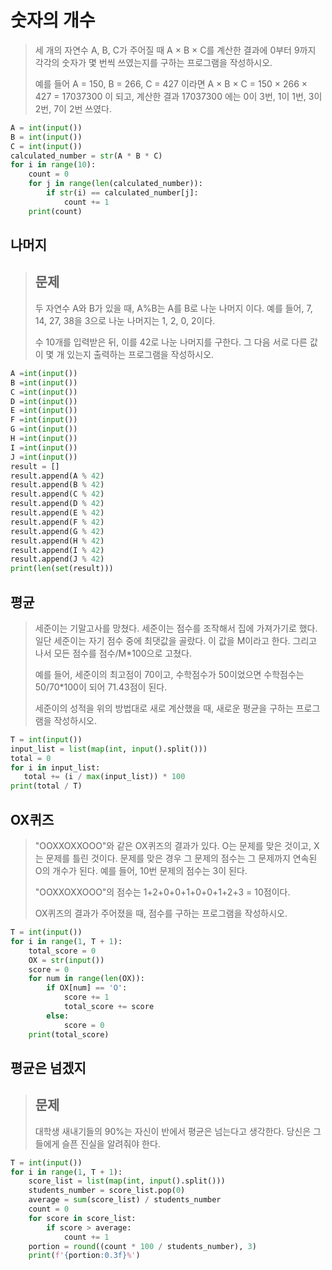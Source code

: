 # 숫자의 개수

> 세 개의 자연수 A, B, C가 주어질 때 A × B × C를 계산한 결과에 0부터 9까지 각각의 숫자가 몇 번씩 쓰였는지를 구하는 프로그램을 작성하시오.
>
> 예를 들어 A = 150, B = 266, C = 427 이라면 A × B × C = 150 × 266 × 427 = 17037300 이 되고, 계산한 결과 17037300 에는 0이 3번, 1이 1번, 3이 2번, 7이 2번 쓰였다.

```python
A = int(input())
B = int(input())
C = int(input())
calculated_number = str(A * B * C)
for i in range(10):
    count = 0
    for j in range(len(calculated_number)):
        if str(i) == calculated_number[j]:
            count += 1
    print(count)
```



## 나머지 

> ## 문제
>
> 두 자연수 A와 B가 있을 때, A%B는 A를 B로 나눈 나머지 이다. 예를 들어, 7, 14, 27, 38을 3으로 나눈 나머지는 1, 2, 0, 2이다. 
>
> 수 10개를 입력받은 뒤, 이를 42로 나눈 나머지를 구한다. 그 다음 서로 다른 값이 몇 개 있는지 출력하는 프로그램을 작성하시오.

```python
A =int(input())
B =int(input())
C =int(input())
D =int(input())
E =int(input())
F =int(input())
G =int(input())
H =int(input())
I =int(input())
J =int(input())
result = []
result.append(A % 42)
result.append(B % 42)
result.append(C % 42)
result.append(D % 42)
result.append(E % 42)
result.append(F % 42)
result.append(G % 42)
result.append(H % 42)
result.append(I % 42)
result.append(J % 42)
print(len(set(result)))
```



## 평균 

> 세준이는 기말고사를 망쳤다. 세준이는 점수를 조작해서 집에 가져가기로 했다. 일단 세준이는 자기 점수 중에 최댓값을 골랐다. 이 값을 M이라고 한다. 그리고 나서 모든 점수를 점수/M*100으로 고쳤다.
>
> 예를 들어, 세준이의 최고점이 70이고, 수학점수가 50이었으면 수학점수는 50/70*100이 되어 71.43점이 된다.
>
> 세준이의 성적을 위의 방법대로 새로 계산했을 때, 새로운 평균을 구하는 프로그램을 작성하시오.

```python
T = int(input())
input_list = list(map(int, input().split()))
total = 0
for i in input_list:
   total += (i / max(input_list)) * 100
print(total / T)
```



## OX퀴즈

> "OOXXOXXOOO"와 같은 OX퀴즈의 결과가 있다. O는 문제를 맞은 것이고, X는 문제를 틀린 것이다. 문제를 맞은 경우 그 문제의 점수는 그 문제까지 연속된 O의 개수가 된다. 예를 들어, 10번 문제의 점수는 3이 된다.
>
> "OOXXOXXOOO"의 점수는 1+2+0+0+1+0+0+1+2+3 = 10점이다.
>
> OX퀴즈의 결과가 주어졌을 때, 점수를 구하는 프로그램을 작성하시오.

```python
T = int(input())
for i in range(1, T + 1):
    total_score = 0
    OX = str(input())
    score = 0
    for num in range(len(OX)):
        if OX[num] == 'O':
            score += 1
            total_score += score
        else:
            score = 0
    print(total_score)
```



## 평균은 넘겠지

> ## 문제
>
> 대학생 새내기들의 90%는 자신이 반에서 평균은 넘는다고 생각한다. 당신은 그들에게 슬픈 진실을 알려줘야 한다.

```python
T = int(input())
for i in range(1, T + 1):
    score_list = list(map(int, input().split()))
    students_number = score_list.pop(0)
    average = sum(score_list) / students_number
    count = 0
    for score in score_list:
        if score > average:
            count += 1
    portion = round((count * 100 / students_number), 3)
    print(f'{portion:0.3f}%')
```

